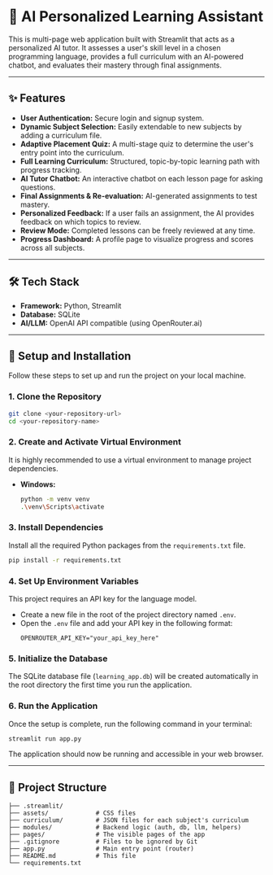 # 🤖 AI Personalized Learning Assistant

This is  multi-page web application built with Streamlit that acts as a personalized AI tutor. It assesses a user's skill level in a chosen programming language, provides a full curriculum with an AI-powered chatbot, and evaluates their mastery through final assignments.

---
## ✨ Features

- **User Authentication:** Secure login and signup system.
- **Dynamic Subject Selection:** Easily extendable to new subjects by adding a curriculum file.
- **Adaptive Placement Quiz:** A multi-stage quiz to determine the user's entry point into the curriculum.
- **Full Learning Curriculum:** Structured, topic-by-topic learning path with progress tracking.
- **AI Tutor Chatbot:** An interactive chatbot on each lesson page for asking questions.
- **Final Assignments & Re-evaluation:** AI-generated assignments to test mastery.
- **Personalized Feedback:** If a user fails an assignment, the AI provides feedback on which topics to review.
- **Review Mode:** Completed lessons can be freely reviewed at any time.
- **Progress Dashboard:** A profile page to visualize progress and scores across all subjects.

---
## 🛠️ Tech Stack

- **Framework:** Python, Streamlit
- **Database:** SQLite
- **AI/LLM:** OpenAI API compatible (using OpenRouter.ai)

---
## 🚀 Setup and Installation

Follow these steps to set up and run the project on your local machine.

### 1. Clone the Repository
```bash
git clone <your-repository-url>
cd <your-repository-name>
```

### 2. Create and Activate Virtual Environment
It is highly recommended to use a virtual environment to manage project dependencies.

- **Windows:**
  ```bash
  python -m venv venv
  .\venv\Scripts\activate
  ```
### 3. Install Dependencies
Install all the required Python packages from the `requirements.txt` file.
```bash
pip install -r requirements.txt
```

### 4. Set Up Environment Variables
This project requires an API key for the language model.

- Create a new file in the root of the project directory named `.env`.
- Open the `.env` file and add your API key in the following format:
  ```
  OPENROUTER_API_KEY="your_api_key_here"
  ```
### 5. Initialize the Database
The SQLite database file (`learning_app.db`) will be created automatically in the root directory the first time you run the application.

### 6. Run the Application
Once the setup is complete, run the following command in your terminal:
```bash
streamlit run app.py
```
The application should now be running and accessible in your web browser.

---
## 📂 Project Structure
```
├── .streamlit/
├── assets/             # CSS files
├── curriculum/         # JSON files for each subject's curriculum
├── modules/            # Backend logic (auth, db, llm, helpers)
├── pages/              # The visible pages of the app
├── .gitignore          # Files to be ignored by Git
├── app.py              # Main entry point (router)
├── README.md           # This file
└── requirements.txt